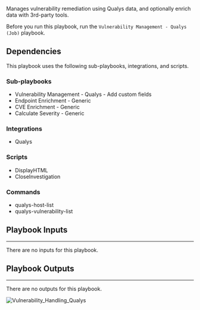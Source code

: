 Manages vulnerability remediation using Qualys data, and optionally enrich data with 3rd-party tools.

Before you run this playbook, run the `Vulnerability Management - Qualys (Job)` playbook.

## Dependencies
This playbook uses the following sub-playbooks, integrations, and scripts.

### Sub-playbooks
* Vulnerability Management - Qualys - Add custom fields
* Endpoint Enrichment - Generic
* CVE Enrichment - Generic
* Calculate Severity - Generic

### Integrations
* Qualys

### Scripts
* DisplayHTML
* CloseInvestigation

### Commands
* qualys-host-list
* qualys-vulnerability-list

## Playbook Inputs
---
There are no inputs for this playbook.

## Playbook Outputs
---
There are no outputs for this playbook.

![Vulnerability_Handling_Qualys](https://github.com/demisto/content/blob/77dfca704d8ac34940713c1737f89b07a5fc2b9d/images/playbooks/Vulnerability_Handling_Qualys.png)
